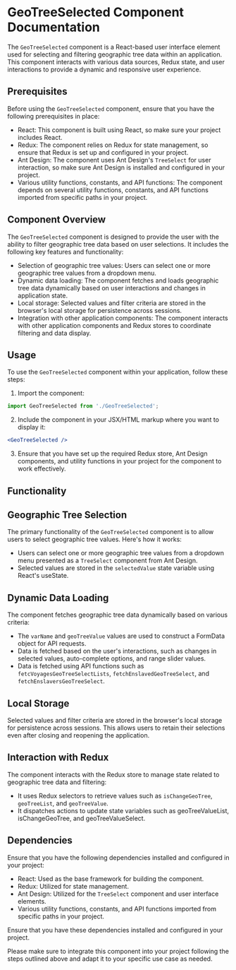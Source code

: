 # GeoTreeSelected Component Documentation

The `GeoTreeSelected` component is a React-based user interface element used for selecting and filtering geographic tree data within an application. This component interacts with various data sources, Redux state, and user interactions to provide a dynamic and responsive user experience.

## Prerequisites
Before using the `GeoTreeSelected` component, ensure that you have the following prerequisites in place:

- React: This component is built using React, so make sure your project includes React.
- Redux: The component relies on Redux for state management, so ensure that Redux is set up and configured in your project.
- Ant Design: The component uses Ant Design's `TreeSelect` for user interaction, so make sure Ant Design is installed and configured in your project.
- Various utility functions, constants, and API functions: The component depends on several utility functions, constants, and API functions imported from specific paths in your project.

## Component Overview
The `GeoTreeSelected` component is designed to provide the user with the ability to filter geographic tree data based on user selections. It includes the following key features and functionality:

- Selection of geographic tree values: Users can select one or more geographic tree values from a dropdown menu.
- Dynamic data loading: The component fetches and loads geographic tree data dynamically based on user interactions and changes in application state.
- Local storage: Selected values and filter criteria are stored in the browser's local storage for persistence across sessions.
- Integration with other application components: The component interacts with other application components and Redux stores to coordinate filtering and data display.

## Usage
To use the `GeoTreeSelected` component within your application, follow these steps:

1) Import the component:
```jsx
import GeoTreeSelected from './GeoTreeSelected';
```

2) Include the component in your JSX/HTML markup where you want to display it:
```jsx
<GeoTreeSelected />
```
3) Ensure that you have set up the required Redux store, Ant Design components, and utility functions in your project for the component to work effectively.

## Functionality
## Geographic Tree Selection
The primary functionality of the `GeoTreeSelected` component is to allow users to select geographic tree values. Here's how it works:

- Users can select one or more geographic tree values from a dropdown menu presented as a `TreeSelect` component from Ant Design.
- Selected values are stored in the `selectedValue` state variable using React's useState.

## Dynamic Data Loading
The component fetches geographic tree data dynamically based on various criteria:

- The `varName` and `geoTreeValue` values are used to construct a FormData object for API requests.
- Data is fetched based on the user's interactions, such as changes in selected values, auto-complete options, and range slider values.
- Data is fetched using API functions such as `fetcVoyagesGeoTreeSelectLists`, `fetchEnslavedGeoTreeSelect`, and `fetchEnslaversGeoTreeSelect`.

## Local Storage
Selected values and filter criteria are stored in the browser's local storage for persistence across sessions. This allows users to retain their selections even after closing and reopening the application.


## Interaction with Redux
The component interacts with the Redux store to manage state related to geographic tree data and filtering:

- It uses Redux selectors to retrieve values such as `isChangeGeoTree`, `geoTreeList`, and `geoTreeValue`.
- It dispatches actions to update state variables such as geoTreeValueList, isChangeGeoTree, and geoTreeValueSelect.

## Dependencies
Ensure that you have the following dependencies installed and configured in your project:

- React: Used as the base framework for building the component.
- Redux: Utilized for state management.
- Ant Design: Utilized for the `TreeSelect` component and user interface elements.
- Various utility functions, constants, and API functions imported from specific paths in your project.

Ensure that you have these dependencies installed and configured in your project.

Please make sure to integrate this component into your project following the steps outlined above and adapt it to your specific use case as needed.
